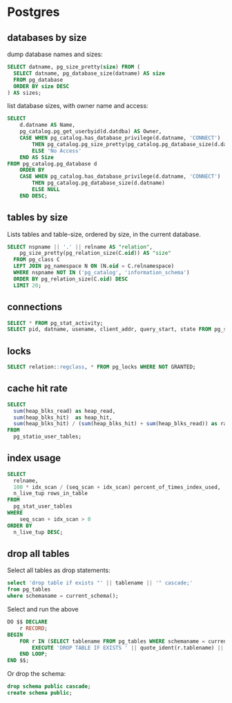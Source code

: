 # Postgres

## databases by size

dump database names and sizes:

```sql
SELECT datname, pg_size_pretty(size) FROM (
  SELECT datname, pg_database_size(datname) AS size
  FROM pg_database
  ORDER BY size DESC
) AS sizes;
```


list database sizes, with owner name and access:

```sql
SELECT
    d.datname AS Name,
    pg_catalog.pg_get_userbyid(d.datdba) AS Owner,
    CASE WHEN pg_catalog.has_database_privilege(d.datname, 'CONNECT')
        THEN pg_catalog.pg_size_pretty(pg_catalog.pg_database_size(d.datname))
        ELSE 'No Access'
    END AS Size
FROM pg_catalog.pg_database d
    ORDER BY
    CASE WHEN pg_catalog.has_database_privilege(d.datname, 'CONNECT')
        THEN pg_catalog.pg_database_size(d.datname)
        ELSE NULL
    END DESC;
```


## tables by size

Lists tables and table-size, ordered by size, in the current database.

```sql
SELECT nspname || '.' || relname AS "relation",
    pg_size_pretty(pg_relation_size(C.oid)) AS "size"
  FROM pg_class C
  LEFT JOIN pg_namespace N ON (N.oid = C.relnamespace)
  WHERE nspname NOT IN ('pg_catalog', 'information_schema')
  ORDER BY pg_relation_size(C.oid) DESC
  LIMIT 20;
```


## connections

```sql
SELECT * FROM pg_stat_activity;
SELECT pid, datname, usename, client_addr, query_start, state FROM pg_stat_activity;
```


## locks

```sql
SELECT relation::regclass, * FROM pg_locks WHERE NOT GRANTED;
```


## cache hit rate

```sql
SELECT
  sum(heap_blks_read) as heap_read,
  sum(heap_blks_hit)  as heap_hit,
  sum(heap_blks_hit) / (sum(heap_blks_hit) + sum(heap_blks_read)) as ratio
FROM
  pg_statio_user_tables;
```


## index usage

```sql
SELECT 
  relname, 
  100 * idx_scan / (seq_scan + idx_scan) percent_of_times_index_used, 
  n_live_tup rows_in_table
FROM 
  pg_stat_user_tables
WHERE 
    seq_scan + idx_scan > 0 
ORDER BY 
  n_live_tup DESC;
```


## drop all tables

Select all tables as drop statements:

```sql
select 'drop table if exists "' || tablename || '" cascade;'
from pg_tables
where schemaname = current_schema();
```

Select and run the above
```sql
DO $$ DECLARE
    r RECORD;
BEGIN
    FOR r IN (SELECT tablename FROM pg_tables WHERE schemaname = current_schema()) LOOP
        EXECUTE 'DROP TABLE IF EXISTS ' || quote_ident(r.tablename) || ' CASCADE';
    END LOOP;
END $$;
```

Or drop the schema:
```sql
drop schema public cascade;
create schema public;
```
